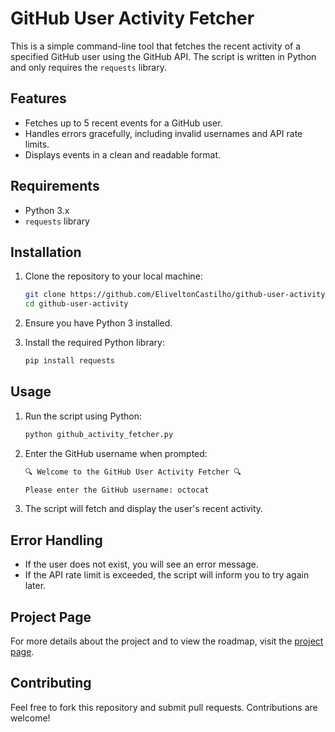 # GitHub User Activity Fetcher

This is a simple command-line tool that fetches the recent activity of a specified GitHub user using the GitHub API. The script is written in Python and only requires the `requests` library.

## Features

- Fetches up to 5 recent events for a GitHub user.
- Handles errors gracefully, including invalid usernames and API rate limits.
- Displays events in a clean and readable format.

## Requirements

- Python 3.x
- `requests` library

## Installation

1. Clone the repository to your local machine:

    ```bash
    git clone https://github.com/EliveltonCastilho/github-user-activity.git
    cd github-user-activity
    ```

2. Ensure you have Python 3 installed.

3. Install the required Python library:

    ```bash
    pip install requests
    ```

## Usage

1. Run the script using Python:

    ```bash
    python github_activity_fetcher.py
    ```

2. Enter the GitHub username when prompted:

    ```bash
    🔍 Welcome to the GitHub User Activity Fetcher 🔍

    Please enter the GitHub username: octocat
    ```

3. The script will fetch and display the user's recent activity.

## Error Handling

- If the user does not exist, you will see an error message.
- If the API rate limit is exceeded, the script will inform you to try again later.

## Project Page

For more details about the project and to view the roadmap, visit the [project page](https://roadmap.sh/projects/github-user-activity).

## Contributing

Feel free to fork this repository and submit pull requests. Contributions are welcome!

